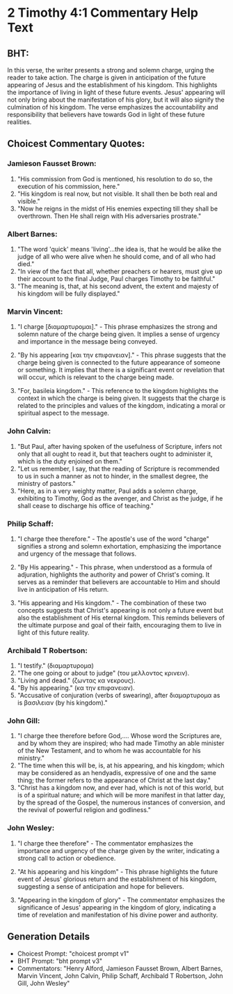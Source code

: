 # 2 Timothy 4:1 Commentary Help Text

## BHT:
In this verse, the writer presents a strong and solemn charge, urging the reader to take action. The charge is given in anticipation of the future appearing of Jesus and the establishment of his kingdom. This highlights the importance of living in light of these future events. Jesus' appearing will not only bring about the manifestation of his glory, but it will also signify the culmination of his kingdom. The verse emphasizes the accountability and responsibility that believers have towards God in light of these future realities.

## Choicest Commentary Quotes:
### Jamieson Fausset Brown:
1. "His commission from God is mentioned, his resolution to do so, the execution of his commission, here." 
2. "His kingdom is real now, but not visible. It shall then be both real and visible." 
3. "Now he reigns in the midst of His enemies expecting till they shall be overthrown. Then He shall reign with His adversaries prostrate."

### Albert Barnes:
1. "The word 'quick' means 'living'...the idea is, that he would be alike the judge of all who were alive when he should come, and of all who had died." 
2. "In view of the fact that all, whether preachers or hearers, must give up their account to the final Judge, Paul charges Timothy to be faithful."
3. "The meaning is, that, at his second advent, the extent and majesty of his kingdom will be fully displayed."

### Marvin Vincent:
1. "I charge [διαμαρτυρομαι]." - This phrase emphasizes the strong and solemn nature of the charge being given. It implies a sense of urgency and importance in the message being conveyed.

2. "By his appearing [και την επιφανειαν]." - This phrase suggests that the charge being given is connected to the future appearance of someone or something. It implies that there is a significant event or revelation that will occur, which is relevant to the charge being made.

3. "For, basileia kingdom." - This reference to the kingdom highlights the context in which the charge is being given. It suggests that the charge is related to the principles and values of the kingdom, indicating a moral or spiritual aspect to the message.

### John Calvin:
1. "But Paul, after having spoken of the usefulness of Scripture, infers not only that all ought to read it, but that teachers ought to administer it, which is the duty enjoined on them."
2. "Let us remember, I say, that the reading of Scripture is recommended to us in such a manner as not to hinder, in the smallest degree, the ministry of pastors."
3. "Here, as in a very weighty matter, Paul adds a solemn charge, exhibiting to Timothy, God as the avenger, and Christ as the judge, if he shall cease to discharge his office of teaching."

### Philip Schaff:
1. "I charge thee therefore." - The apostle's use of the word "charge" signifies a strong and solemn exhortation, emphasizing the importance and urgency of the message that follows.

2. "By His appearing." - This phrase, when understood as a formula of adjuration, highlights the authority and power of Christ's coming. It serves as a reminder that believers are accountable to Him and should live in anticipation of His return.

3. "His appearing and His kingdom." - The combination of these two concepts suggests that Christ's appearing is not only a future event but also the establishment of His eternal kingdom. This reminds believers of the ultimate purpose and goal of their faith, encouraging them to live in light of this future reality.

### Archibald T Robertson:
1. "I testify." (διαμαρτυρομα)
2. "The one going or about to judge" (του μελλοντος κρινειν).
3. "Living and dead." (ζωντας κα νεκρους).
4. "By his appearing." (κα την επιφανειαν).
5. "Accusative of conjuration (verbs of swearing), after διαμαρτυρομα as is βασιλειαν (by his kingdom)."

### John Gill:
1. "I charge thee therefore before God,.... Whose word the Scriptures are, and by whom they are inspired; who had made Timothy an able minister of the New Testament, and to whom he was accountable for his ministry." 
2. "The time when this will be, is, at his appearing, and his kingdom; which may be considered as an hendyadis, expressive of one and the same thing; the former refers to the appearance of Christ at the last day." 
3. "Christ has a kingdom now, and ever had, which is not of this world, but is of a spiritual nature; and which will be more manifest in that latter day, by the spread of the Gospel, the numerous instances of conversion, and the revival of powerful religion and godliness."

### John Wesley:
1. "I charge thee therefore" - The commentator emphasizes the importance and urgency of the charge given by the writer, indicating a strong call to action or obedience.

2. "At his appearing and his kingdom" - This phrase highlights the future event of Jesus' glorious return and the establishment of his kingdom, suggesting a sense of anticipation and hope for believers.

3. "Appearing in the kingdom of glory" - The commentator emphasizes the significance of Jesus' appearing in the kingdom of glory, indicating a time of revelation and manifestation of his divine power and authority.


## Generation Details
- Choicest Prompt: "choicest prompt v1"
- BHT Prompt: "bht prompt v3"
- Commentators: "Henry Alford, Jamieson Fausset Brown, Albert Barnes, Marvin Vincent, John Calvin, Philip Schaff, Archibald T Robertson, John Gill, John Wesley"
